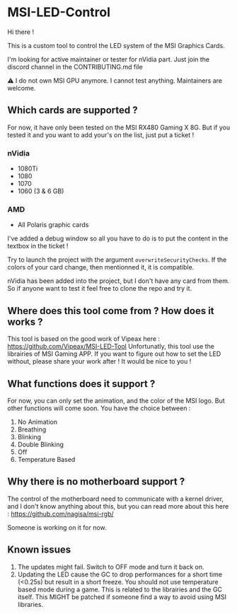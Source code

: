 # MSI-LED-Control

Hi there ! 

This is a custom tool to control the LED system of the MSI Graphics Cards. 

I'm looking for active maintainer or tester for nVidia part. Just join the discord channel in the CONTRIBUTING.md file

⚠️ I do not own MSI GPU anymore. I cannot test anything. Maintainers are welcome.

## Which cards are supported ? 

For now, it have only been tested on the MSI RX480 Gaming X 8G. But if you tested it and you want to add your's on the list, just put a ticket !

### nVidia
* 1080Ti
* 1080
* 1070
* 1060 (3 & 6 GB)

### AMD
* All Polaris graphic cards

I've added a debug window so all you have to do is to put the content in the textbox in the ticket !

Try to launch the project with the argument `overwriteSecurityChecks`. If the colors of your card change, then mentionned it, it is compatible.

nVidia has been added into the project, but I don't have any card from them. So if anyone want to test it feel free to clone the repo and try it.

## Where does this tool come from ? How does it works ? 

This tool is based on the good work of Vipeax here : https://github.com/Vipeax/MSI-LED-Tool
Unfortunatly, this tool use the librairies of MSI Gaming APP. If you want to figure out how to set the LED without, please share your work after ! It would be nice to you !

## What functions does it support ? 

For now, you can only set the animation, and the color of the MSI logo. But other functions will come soon.
You have the choice between : 
1. No Animation
2. Breathing
3. Blinking
4. Double Blinking
5. Off
6. Temperature Based

## Why there is no motherboard support ?

The control of the motherboard need to communicate with a kernel driver, and I don't know anything about this, but you can read more about this here : https://github.com/nagisa/msi-rgb/

Someone is working on it for now.

## Known issues
1. The updates might fail. Switch to OFF mode and turn it back on.
2. Updating the LED cause the GC to drop performances for a short time (<0.25s) but result in a short freeze. You should not use temperature based mode during a game. This is related to the librairies and the GC itself. This MIGHT be patched if someone find a way to avoid using MSI libraries.
